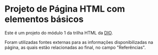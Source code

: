 # Projeto de Página HTML com elementos básicos

Este é um projeto do módulo 1 da trilha HTML da [DIO](https://github.com/digitalinnovationone). 

Foram utilizadas fontes externas para as informações disponibilizadas na página, as quais estão relacionadas ao final, no campo "Referências". 
